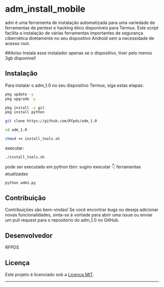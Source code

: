 # adm_install_mobile

adm é uma ferramenta de instalação automatizada para uma variedade de ferramentas de pentest e hacking ético disponíveis para Termux. Este script facilita a instalação de várias ferramentas importantes de segurança cibernética diretamente no seu dispositivo Android sem a necessidade de acesso root.

##Aviso
Instala esse instalador apenas se o dispositivo, tiver pelo menos 3gb disponível!

## Instalação

Para instalar o adm_1.0 no seu dispositivo Termux, siga estas etapas:
 ```bash
pkg update -y
pkg upgrade -y
 ```
 ```bash
pkg install -y git
pkg install python
```
```bash
git clone https://github.com/Rfpds/adm_1.0
```
```bash
cd adm_1.0
```
```bash
chmod +x install_tools.sh
```
executar:
```bash
./install_tools.sh
```
pode ser executado em python tbm:
sugiro executar 👇 ferramentas atualizadas
```bash
python adm1.py
```

## Contribuição

Contribuições são bem-vindas! Se você encontrar bugs ou deseja adicionar novas funcionalidades, sinta-se à vontade para abrir uma issue ou enviar um pull request para o repositório do adm_1.0 no GitHub.

## Desenvolvedor
RFPDS

## Licença

Este projeto é licenciado sob a [Licença MIT](https://opensource.org/licenses/MIT).

---